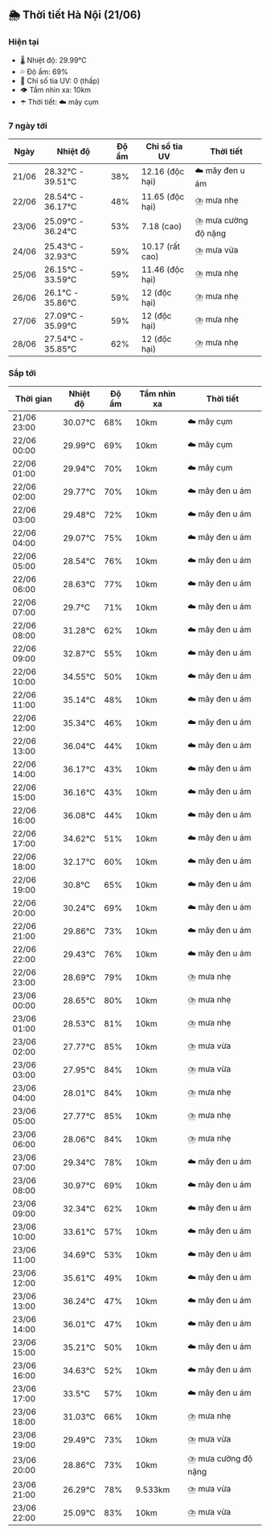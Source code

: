 ## 🌦️ Thời tiết Hà Nội (21/06)

### Hiện tại

- 🌡️ Nhiệt độ: 29.99℃
- 💦 Độ ẩm: 69%
- 🌟 Chỉ số tia UV: 0 (thấp)
- 👁️ Tầm nhìn xa: 10km
- ☂️ Thời tiết: ☁️ mây cụm

### 7 ngày tới

| Ngày | Nhiệt độ | Độ ẩm | Chỉ số tia UV | Thời tiết |
| --- | --- | --- | --- | --- |
| 21/06 | 28.32℃ - 39.51℃ | 38% | 12.16 (độc hại) | ☁️ mây đen u ám |
| 22/06 | 28.54℃ - 36.17℃ | 48% | 11.65 (độc hại) | ⛈️ mưa nhẹ |
| 23/06 | 25.09℃ - 36.24℃ | 53% | 7.18 (cao) | ⛈️ mưa cường độ nặng |
| 24/06 | 25.43℃ - 32.93℃ | 59% | 10.17 (rất cao) | ⛈️ mưa vừa |
| 25/06 | 26.15℃ - 33.59℃ | 59% | 11.46 (độc hại) | ⛈️ mưa nhẹ |
| 26/06 | 26.1℃ - 35.86℃ | 59% | 12 (độc hại) | ⛈️ mưa nhẹ |
| 27/06 | 27.09℃ - 35.99℃ | 59% | 12 (độc hại) | ⛈️ mưa nhẹ |
| 28/06 | 27.54℃ - 35.85℃ | 62% | 12 (độc hại) | ⛈️ mưa nhẹ |

### Sắp tới

| Thời gian | Nhiệt độ | Độ ẩm | Tầm nhìn xa | Thời tiết |
| --- | --- | --- | --- | --- |
| 21/06 23:00 | 30.07℃ | 68% | 10km | ☁️ mây cụm |
| 22/06 00:00 | 29.99℃ | 69% | 10km | ☁️ mây cụm |
| 22/06 01:00 | 29.94℃ | 70% | 10km | ☁️ mây cụm |
| 22/06 02:00 | 29.77℃ | 70% | 10km | ☁️ mây đen u ám |
| 22/06 03:00 | 29.48℃ | 72% | 10km | ☁️ mây đen u ám |
| 22/06 04:00 | 29.07℃ | 75% | 10km | ☁️ mây đen u ám |
| 22/06 05:00 | 28.54℃ | 76% | 10km | ☁️ mây đen u ám |
| 22/06 06:00 | 28.63℃ | 77% | 10km | ☁️ mây đen u ám |
| 22/06 07:00 | 29.7℃ | 71% | 10km | ☁️ mây đen u ám |
| 22/06 08:00 | 31.28℃ | 62% | 10km | ☁️ mây đen u ám |
| 22/06 09:00 | 32.87℃ | 55% | 10km | ☁️ mây đen u ám |
| 22/06 10:00 | 34.55℃ | 50% | 10km | ☁️ mây đen u ám |
| 22/06 11:00 | 35.14℃ | 48% | 10km | ☁️ mây đen u ám |
| 22/06 12:00 | 35.34℃ | 46% | 10km | ☁️ mây đen u ám |
| 22/06 13:00 | 36.04℃ | 44% | 10km | ☁️ mây đen u ám |
| 22/06 14:00 | 36.17℃ | 43% | 10km | ☁️ mây đen u ám |
| 22/06 15:00 | 36.16℃ | 43% | 10km | ☁️ mây đen u ám |
| 22/06 16:00 | 36.08℃ | 44% | 10km | ☁️ mây đen u ám |
| 22/06 17:00 | 34.62℃ | 51% | 10km | ☁️ mây đen u ám |
| 22/06 18:00 | 32.17℃ | 60% | 10km | ☁️ mây đen u ám |
| 22/06 19:00 | 30.8℃ | 65% | 10km | ☁️ mây đen u ám |
| 22/06 20:00 | 30.24℃ | 69% | 10km | ☁️ mây đen u ám |
| 22/06 21:00 | 29.86℃ | 73% | 10km | ☁️ mây đen u ám |
| 22/06 22:00 | 29.43℃ | 76% | 10km | ☁️ mây đen u ám |
| 22/06 23:00 | 28.69℃ | 79% | 10km | ⛈️ mưa nhẹ |
| 23/06 00:00 | 28.65℃ | 80% | 10km | ⛈️ mưa nhẹ |
| 23/06 01:00 | 28.53℃ | 81% | 10km | ⛈️ mưa nhẹ |
| 23/06 02:00 | 27.77℃ | 85% | 10km | ⛈️ mưa vừa |
| 23/06 03:00 | 27.95℃ | 84% | 10km | ⛈️ mưa vừa |
| 23/06 04:00 | 28.01℃ | 84% | 10km | ⛈️ mưa nhẹ |
| 23/06 05:00 | 27.77℃ | 85% | 10km | ⛈️ mưa nhẹ |
| 23/06 06:00 | 28.06℃ | 84% | 10km | ⛈️ mưa nhẹ |
| 23/06 07:00 | 29.34℃ | 78% | 10km | ☁️ mây đen u ám |
| 23/06 08:00 | 30.97℃ | 69% | 10km | ☁️ mây đen u ám |
| 23/06 09:00 | 32.34℃ | 62% | 10km | ☁️ mây đen u ám |
| 23/06 10:00 | 33.61℃ | 57% | 10km | ☁️ mây đen u ám |
| 23/06 11:00 | 34.69℃ | 53% | 10km | ☁️ mây đen u ám |
| 23/06 12:00 | 35.61℃ | 49% | 10km | ☁️ mây đen u ám |
| 23/06 13:00 | 36.24℃ | 47% | 10km | ☁️ mây đen u ám |
| 23/06 14:00 | 36.01℃ | 47% | 10km | ☁️ mây đen u ám |
| 23/06 15:00 | 35.21℃ | 50% | 10km | ☁️ mây đen u ám |
| 23/06 16:00 | 34.63℃ | 52% | 10km | ☁️ mây đen u ám |
| 23/06 17:00 | 33.5℃ | 57% | 10km | ☁️ mây đen u ám |
| 23/06 18:00 | 31.03℃ | 66% | 10km | ⛈️ mưa nhẹ |
| 23/06 19:00 | 29.49℃ | 73% | 10km | ⛈️ mưa vừa |
| 23/06 20:00 | 28.86℃ | 73% | 10km | ⛈️ mưa cường độ nặng |
| 23/06 21:00 | 26.29℃ | 78% | 9.533km | ⛈️ mưa vừa |
| 23/06 22:00 | 25.09℃ | 83% | 10km | ⛈️ mưa vừa |
